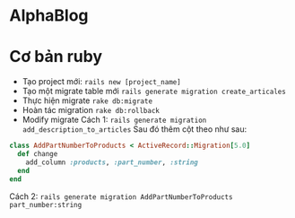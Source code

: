# AlphaBlog

# Cơ bản ruby 
* Tạo project mới: 
```	rails new [project_name] ```
* Tạo một migrate table mới
``` rails generate migration create_articales ```
* Thực hiện migrate 
```rake db:migrate```
* Hoàn tác migration
```rake db:rollback```
* Modify migrate 
Cách 1:
``` rails generate migration add_description_to_articles ```
Sau đó thêm cột theo như sau:
```ruby
class AddPartNumberToProducts < ActiveRecord::Migration[5.0]
  def change
    add_column :products, :part_number, :string
  end
end
```
Cách 2: 
```rails generate migration AddPartNumberToProducts part_number:string```